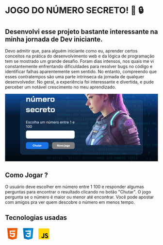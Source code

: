 # JOGO DO NÚMERO SECRETO! &#128290; &#128274;

## Desenvolvi esse projeto bastante interessante na minha jornada de Dev iniciante. 

Devo admitir que, para alguém iniciante como eu, aprender certos conceitos na prática do desenvolvimento web e da lógica de programação tem se mostrado um grande desafio. Foram dias intensos, nos quais me vi constantemente enfrentando dificuldades para resolver bugs no código e identificar falhas aparentemente sem sentido. No entanto, compreendo que esses contratempos são uma parte intrínseca da jornada de qualquer desenvolvedor. No geral, a experiência foi interessante e divertida, e pude perceber um notável crescimento no meu aprendizado.


![Imagem do Jogo](https://github.com/Jesiel16/jogo-numero-secreto/blob/main/Captura%20de%20tela%202024-04-03%20152736.png)


## Como Jogar ?

O usuário deve escolher em número entre 1 100 e responder algumas perguntas para encontrar o resultado clicando no botão "Chutar". O jogo pergunta se o número é maior ou menor até encontrar. Você pode apostar com amigos pra ver quem descobre o número em menos tempo.

## Tecnologias usadas 

![HTML](https://github.com/Jesiel16/jogo-numero-secreto/blob/main/img/icons8-html-48.png)
![CSS](https://github.com/Jesiel16/jogo-numero-secreto/blob/main/img/icons8-css-48.png)
![JavaScript](https://github.com/Jesiel16/jogo-numero-secreto/blob/main/img/icons8-javascript-48.png)
